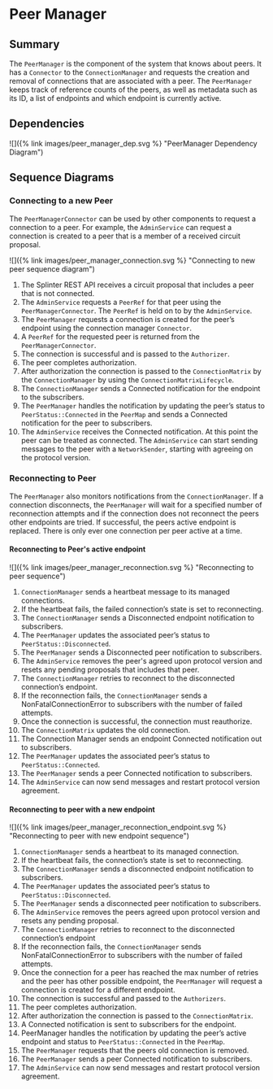 # Peer Manager
<!--
  Copyright 2018-2021 Cargill Incorporated
  Licensed under Creative Commons Attribution 4.0 International License
  https://creativecommons.org/licenses/by/4.0/
-->

## Summary
The `PeerManager` is the component of the system that knows about peers. It
has a `Connector` to the `ConnectionManager` and requests the creation and
removal of connections that are associated with a peer. The `PeerManager`
keeps track of reference counts of the peers, as well as metadata such as its
ID, a list of endpoints and which endpoint is currently active.

## Dependencies

![]({% link images/peer_manager_dep.svg %} "PeerManager Dependency Diagram")

## Sequence Diagrams

### Connecting to a new Peer
The `PeerManagerConnector` can be used by other components to request a
connection to a peer. For example, the `AdminService` can request a connection
is created to a peer that is a member of a received circuit proposal.

![]({% link images/peer_manager_connection.svg %}
    "Connecting to new peer sequence diagram")

1. The Splinter REST API receives a circuit proposal that includes a peer that
  is not connected.
2. The `AdminService` requests a `PeerRef` for that peer using the
  `PeerManagerConnector`. The `PeerRef` is held on to by the `AdminService`.
3. The `PeerManager` requests a connection is created for the peer’s endpoint
  using the connection manager `Connector`.
4. A `PeerRef` for the requested peer is returned from the
  `PeerManagerConnector`.
5. The connection is successful and is passed to the `Authorizer`.
6. The peer completes authorization.
7. After authorization the connection is passed to the `ConnectionMatrix` by the
  `ConnectionManager` by using the `ConnectionMatrixLifecycle`.
8. The `ConnectionManager` sends a Connected notification for the endpoint to
  the subscribers.
9. The `PeerManager` handles the notification by updating the peer’s status to
  `PeerStatus::Connected` in the `PeerMap` and sends a Connected notification
  for the peer to subscribers.
10. The `AdminService` receives the Connected notification. At this point the
  peer can be treated as connected. The `AdminService` can start sending
  messages to the peer with a `NetworkSender`, starting with agreeing on the
  protocol version.


### Reconnecting to Peer
The `PeerManager` also monitors notifications from the `ConnectionManager`. If a
connection disconnects, the `PeerManager` will wait for a specified number of
reconnection attempts and if the connection does not reconnect the peers other
endpoints are tried. If successful, the peers active endpoint is replaced.
There is only ever one connection per peer active at a time.

#### Reconnecting to Peer's active endpoint

![]({% link images/peer_manager_reconnection.svg %}
    "Reconnecting to peer sequence")

1. `ConnectionManager` sends a heartbeat message to its managed connections.
2. If the heartbeat fails, the failed connection’s state is set to reconnecting.
3. The `ConnectionManager` sends a Disconnected endpoint notification to
  subscribers.
4. The `PeerManager` updates the associated peer’s status to
  `PeerStatus::Disconnected`.
5. The `PeerManager` sends a Disconnected peer notification to subscribers.
6. The `AdminService` removes the peer's agreed upon protocol version and resets
  any pending proposals that includes that peer.
7. The `ConnectionManager` retries to reconnect to the disconnected connection’s
  endpoint.
8.  If the reconnection fails, the `ConnectionManager` sends a
  NonFatalConnectionError to subscribers with the number of failed attempts.
9. Once the connection is successful, the connection must reauthorize.
10. The `ConnectionMatrix` updates the old connection.
11. The Connection Manager sends an endpoint Connected notification out to
  subscribers.
12. The `PeerManager` updates the associated peer’s status to
  `PeerStatus::Connected`.
13. The `PeerManager` sends a peer Connected notification to subscribers.
14. The `AdminService` can now send messages and restart protocol version
  agreement.

#### Reconnecting to peer with a new endpoint

![]({% link images/peer_manager_reconnection_endpoint.svg %}
  "Reconnecting to peer with new endpoint sequence")

1. `ConnectionManager` sends a heartbeat to its managed connection.
2. If the heartbeat fails, the connection’s state is set to reconnecting.
3. The `ConnectionManager` sends a disconnected endpoint notification to
  subscribers.
4. The `PeerManager` updates the associated peer’s status to
  `PeerStatus::Disconnected`.
5. The `PeerManager` sends a disconnected peer notification to subscribers.
6. The `AdminService` removes the peers agreed upon protocol version and resets
  any pending proposal.
7. The `ConnectionManager` retries to reconnect to the disconnected connection’s
  endpoint
8.  If the reconnection fails, the `ConnectionManager` sends
  NonFatalConnectionError to subscribers with the number of failed attempts.
9. Once the connection for a peer has reached the max number of retries and the
  peer has other possible endpoint, the `PeerManager` will request a connection
  is created for a different endpoint.
10. The connection is successful and passed to the `Authorizers`.
11. The peer completes authorization.
12. After authorization the connection is passed to the `ConnectionMatrix`.
13. A Connected notification is sent to subscribers for the endpoint.
14. PeerManager handles the notification by updating the peer’s active endpoint
  and status to `PeerStatus::Connected` in the `PeerMap`.
15. The `PeerManager` requests that the peers old connection is removed.
16. The `PeerManager` sends a peer Connected notification to subscribers.
17. The `AdminService` can now send messages and restart protocol version
  agreement.

